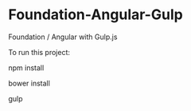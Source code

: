 # Foundation-Angular-Gulp
Foundation / Angular with Gulp.js

To run this project:

npm install

bower install

gulp
